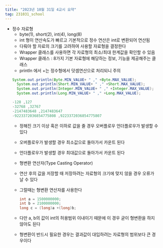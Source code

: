 ```yaml
---
title: "2023년 10월 31일 4교시 요약"
tag: 231031_school
---
```

- 정수 자료형
    - byte(1), short(2), int(4), long(8)
    - int 형이 연산속도가 빠르고 기본적으로 정수 연산은 int로 변환되어 연산됨
    - 다뤄야 할 자료의 크기를 고려하여 사용할 자료형을 결정한다
    - Wrapper 클래스를 사용하면 각 자료형의 최소/최대 한계값을 확인할 수 있음
    - Wrapper 클래스 : 8가지 기본 자료형에 해당하는 정보, 기능을 제공해주는 클래스
    - println 에서 +는 정수형에서 덧셈연산으로 처리되니 주의
    ```java
    System.out.println(Byte.MIN_VALUE+ " ," +Byte.MAX_VALUE);
	  System.out.println(Short.MIN_VALUE+ " ," +Short.MAX_VALUE);
	  System.out.println(Integer.MIN_VALUE+ " ," +Integer.MAX_VALUE);
	  System.out.println(Long.MIN_VALUE+ " ," +Long.MAX_VALUE);
    ```
    ```java
    -128 ,127
    -32768 ,32767
    -2147483648 ,2147483647
    -9223372036854775808 ,9223372036854775807
    ```
  - 정해진 크기 이상 혹은 이하로 값을 줄 경우 오버플로우 언더플로우가 발생할 수 있다
  - 오버플로우가 발생할 경우 최소값으로 돌아가서 카운트 된다
  - 언더플로우가 발생할 경우 최대값으로 돌아가서 카운트 된다

  - 형변환 연산자(Type Casting Operator)
  - 연산 후의 값을 저장할 때 저장하려는 자료형의 크기에 맞지 않을 경우 오류가 날 수 있다
  - 그럴때는 형변환 연산자를 사용한다
    ```java
    int a = 1500000000;
    int b = 2100000000;
    long c = (long)a +(long)b;
    ```
  - 다만 a, b의 값이 int의 허용범위 이내이기 때문에 이 경우 굳이 형변환을 하지 않아도 된다
  - 형변환이 반드시 필요한 경우는 결과값이 대입하려는 자료형의 범위보다 큰 경우이다